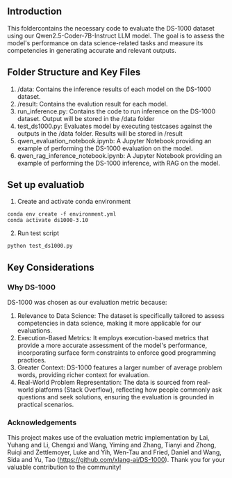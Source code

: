 ## Introduction

This foldercontains the necessary code to evaluate the DS-1000 dataset using our Qwen2.5-Coder-7B-Instruct LLM model. The goal is to assess the model's performance on data science-related tasks and measure its competencies in generating accurate and relevant outputs.

## Folder Structure and Key Files

1. /data: Contains the inference results of each model on the DS-1000 dataset.
2. /result: Contains the evalution result for each model.
3. run_inference.py: Contains the code to run inference on the DS-1000 dataset. Output will be stored in the /data folder
4. test_ds1000.py: Evaluates model by executing testcases against the outputs in the /data folder. Results will be stored in /result
5. qwen_evaluation_notebook.ipynb: A Jupyter Notebook providing an example of performing the DS-1000 evaluation on the model.
6. qwen_rag_inference_notebook.ipynb: A Jupyter Notebook providing an example of performing the DS-1000 inference, with RAG on the model.


## Set up evaluatiob

1. Create and activate conda environment
```
conda env create -f environment.yml
conda activate ds1000-3.10

```
2. Run test script
```
python test_ds1000.py
```


## Key Considerations

### Why DS-1000
DS-1000 was chosen as our evaluation metric because:
1. Relevance to Data Science: The dataset is specifically tailored to assess competencies in data science, making it more applicable for our evaluations.
2. Execution-Based Metrics: It employs execution-based metrics that provide a more accurate assessment of the model's performance, incorporating surface form constraints to enforce good programming practices.
3. Greater Context: DS-1000 features a larger number of average problem words, providing richer context for evaluation.
4. Real-World Problem Representation: The data is sourced from real-world platforms (Stack Overflow), reflecting how people commonly ask questions and seek solutions, ensuring the evaluation is grounded in practical scenarios.



### Acknowledgements

This project makes use of the evaluation metric implementation by Lai, Yuhang and Li, Chengxi and Wang, Yiming and Zhang, Tianyi and Zhong, Ruiqi and Zettlemoyer, Luke and Yih, Wen-Tau and Fried, Daniel and Wang, Sida and Yu, Tao (https://github.com/xlang-ai/DS-1000). Thank you for your valuable contribution to the community!


